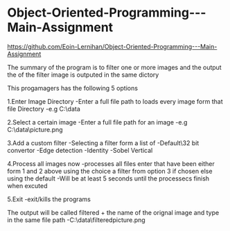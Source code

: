 # Object-Oriented-Programming---Main-Assignment

https://github.com/Eoin-Lernihan/Object-Oriented-Programming---Main-Assignment

The summary of the program is to filter one or more images and the output the of the filter image is outputed in the same dictory

This progamagers has the following 5 options

1.Enter Image Directory
  -Enter a full file path to loads every image form that file Directory
	-e.g C:\\data

2.Select a certain image
  -Enter a full file path for an image
	-e.g C:\\data\\picture.png

3.Add a custom filter
  -Selecting a filter form a list of 
	-Default\32 bit convertor
	-Edge detection
	-Identity
	-Sobel Vertical

4.Process all images now
  -processes all files enter that have been either form 1 and 2 above using the choice a filter from option 3 if chosen else using the default
  -Will be at least 5 seconds until the processecs finish when excuted

5.Exit
  -exit/kills the programs
  
 
The output will be called filtered + the name of the orignal image and type in the same file path
	-C:\\data\\filteredpicture.png

